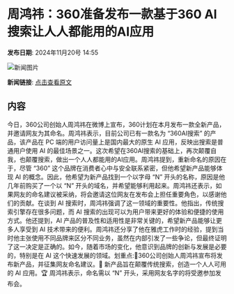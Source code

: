 # 周鸿祎：360准备发布一款基于360 AI搜索让人人都能用的AI应用

**发布日期**: 2024年11月20号 14:55

![新闻图片](https://pic.chinaz.com/picmap/thumb/201907222134434431_9.jpg)

**新闻链接**: [点击查看原文](https://www.aibase.com/zh/news/13355)

## 内容

今日，360公司创始人周鸿祎在微博上宣布，360计划在本月发布一款全新产品，并邀请网友为其命名。周鸿祎表示，目前公司已有一款名为 “360AI搜索” 的产品，该产品在 PC 端的用户访问量上是国内最大的原生 AI 应用，反映出搜索是普通用户使用 AI 的最佳场景之一。这次希望在360AI搜索的基础上，再次颠覆自我，也颠覆搜索，做出一个人人都能用的AI应用。周鸿祎提到，重新命名的原因在于，尽管 “360” 这个品牌在消费者心中与安全联系紧密，但他希望新产品能够体现 AI 的概念。因此，他希望为新产品找到一个以字母 “N” 开头的名称，原因是他几年前购买了一个以 “N” 开头的域名，并希望能够利用起来。周鸿祎还表示，如果网友的命名建议被采纳，将会邀请这位网友在发布会上担任重要角色，以感谢他们的贡献。在谈到 AI 搜索时，周鸿祎强调了这一领域的重要性。他指出，传统搜索引擎存在很多问题，而 AI 搜索的出现可以为用户带来更好的体验和便捷的使用方式。他还提到，AI 产品的普及性和适用性是非常关键的，希望新产品能够让更多人享受到 AI 技术带来的便利。周鸿祎还分享了他在雅虎工作时的经验，提到当时他主张使用不同品牌来区分不同业务，虽然在内部引发了一些争论，但最终证明了这一决定是正确的。如今，随着市场的变化，他意识到品牌的创新与发展是必要的，特别是在 AI 这个快速发展的领域。划重点:🌟360公司创始人周鸿祎宣布将发布新产品，并征集网友命名建议。🤖 新产品旨在颠覆传统搜索，创造一个人人可用的 AI 应用。🏆 周鸿祎表示，命名需以 “N” 开头，采用网友名字的将受邀参加发布会。
